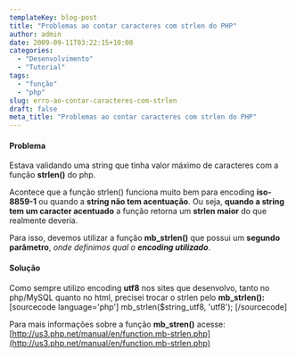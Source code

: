 ```yaml
---
templateKey: blog-post
title: "Problemas ao contar caracteres com strlen do PHP"
author: admin
date: 2009-09-11T03:22:15+10:00
categories:
  - "Desenvolvimento"
  - "Tutorial"
tags:
  - "função"
  - "php"
slug: erro-ao-contar-caracteres-com-strlen
draft: false
meta_title: "Problemas ao contar caracteres com strlen do PHP"
---
```


#### Problema

Estava validando uma string que tinha valor máximo de caracteres com a função **strlen()** do php.

Acontece que a função strlen() funciona muito bem para encoding **iso-8859-1** ou quando a **string não tem acentuação**. Ou seja, **quando a string tem um caracter acentuado** a função retorna um **strlen maior** do que realmente deveria.

Para isso, devemos utilizar a função **mb\_strlen()** que possui um **segundo parâmetro**, _onde definimos qual o **encoding utilizado**_.

#### Solução

Como sempre utilizo encoding **utf8** nos sites que desenvolvo, tanto no php/MySQL quanto no html, precisei trocar o strlen pelo **mb\_strlen():**
\[sourcecode language='php'\]
mb\_strlen($string\_utf8, 'utf8');
\[/sourcecode\]

Para mais informações sobre a função **mb\_stren()** acesse:
[http://us3.php.net/manual/en/function.mb-strlen.php](http://us3.php.net/manual/en/function.mb-strlen.php)
